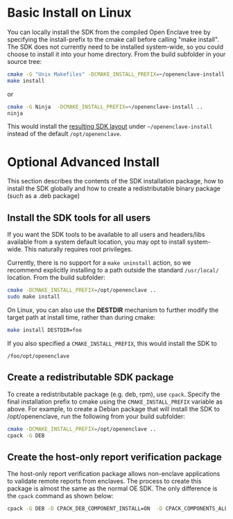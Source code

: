 Basic Install on Linux
======================

You can locally install the SDK from the compiled Open Enclave tree by specifying
the install-prefix to the cmake call before calling "make install". The SDK does
not currently need to be installed system-wide, so you could choose to install it
into your home directory. From the build subfolder in your source tree:

```bash
cmake -G "Unix Makefiles" -DCMAKE_INSTALL_PREFIX=~/openenclave-install ..
make install
```
or
```bash
cmake -G Ninja  -DCMAKE_INSTALL_PREFIX=~/openenclave-install ..
ninja
```

This would install the [resulting SDK layout](/docs/GettingStartedDocs/using_oe_sdk.md#open-enclave-sdk-layout)
under `~/openenclave-install` instead of the default `/opt/openenclave`.

Optional Advanced Install
=========================

This section describes the contents of the SDK installation package, how to install the SDK globally
and how to create a redistributable binary package (such as a .deb package)

## Install the SDK tools for all users

If you want the SDK tools to be available to all users and headers/libs
available from a system default location, you may opt to install system-wide.
This naturally requires root privileges.

Currently, there is no support for a `make uninstall` action, so we recommend
explicitly installing to a path outside the standard `/usr/local/` location.
From the build subfolder:

```bash
cmake -DCMAKE_INSTALL_PREFIX=/opt/openenclave ..
sudo make install
```

On Linux, you can also use the **DESTDIR** mechanism to further modify the target
path at install time, rather than during cmake:

```bash
make install DESTDIR=foo
```

If you also specified a `CMAKE_INSTALL_PREFIX`, this would install the SDK to

```
/foo/opt/openenclave
```

## Create a redistributable SDK package

To create a redistributable package (e.g. deb, rpm), use `cpack`. Specify
the final installation prefix to cmake using the `CMAKE_INSTALL_PREFIX` variable
as above. For example, to create a Debian package that will install the SDK to
/opt/openenclave, run the following from your build subfolder:

```bash
cmake -DCMAKE_INSTALL_PREFIX=/opt/openenclave ..
cpack -G DEB
```

## Create the host-only report verification package

The host-only report verification package allows non-enclave applications to
validate remote reports from enclaves. The process to create this package
is almost the same as the normal OE SDK. The only difference is the `cpack`
command as shown below:

```bash
cpack -G DEB -D CPACK_DEB_COMPONENT_INSTALL=ON  -D CPACK_COMPONENTS_ALL=OEHOSTVERIFY
```
